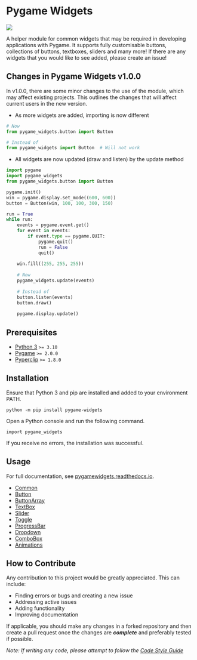 # Pygame Widgets

![](https://img.shields.io/pypi/dm/pygame-widgets)

A helper module for common widgets that may be required in developing applications with Pygame. It supports fully
customisable buttons, collections of buttons, textboxes, sliders and many more! If there are any widgets that you would like to see
added, please create an issue!

## Changes in Pygame Widgets v1.0.0
In v1.0.0, there are some minor changes to the use of the module, which may affect existing projects.
This outlines the changes that will affect current users in the new version.

* As more widgets are added, importing is now different
```Python
# Now
from pygame_widgets.button import Button

# Instead of
from pygame_widgets import Button  # Will not work
```
* All widgets are now updated (draw and listen) by the update method

```Python
import pygame
import pygame_widgets
from pygame_widgets.button import Button

pygame.init()
win = pygame.display.set_mode((600, 600))
button = Button(win, 100, 100, 300, 150)

run = True
while run:
    events = pygame.event.get()
    for event in events:
        if event.type == pygame.QUIT:
            pygame.quit()
            run = False
            quit()
            
    win.fill((255, 255, 255))
    
    # Now
    pygame_widgets.update(events)
    
    # Instead of
    button.listen(events)
    button.draw()
    
    pygame.display.update()
```


## Prerequisites

* [Python 3](https://www.python.org/downloads) `>= 3.10`
* [Pygame](https://www.pygame.org/wiki/GettingStarted) `>= 2.0.0`
* [Pyperclip](https://github.com/asweigart/pyperclip) `>= 1.8.0`

## Installation

Ensure that Python 3 and pip are installed and added to your environment PATH.

```python -m pip install pygame-widgets```

Open a Python console and run the following command.

```import pygame_widgets```

If you receive no errors, the installation was successful.

## Usage

For full documentation, see [pygamewidgets.readthedocs.io](https://pygamewidgets.readthedocs.io/en/latest/).

* [Common](docs/widgets/common.md)
* [Button](docs/widgets/button.md)
* [ButtonArray](docs/widgets/buttonarray.md)
* [TextBox](docs/widgets/textbox.md)
* [Slider](docs/widgets/slider.md)
* [Toggle](docs/widgets/toggle.md)
* [ProgressBar](docs/widgets/progressbar.md)
* [Dropdown](docs/widgets/dropdown.md)
* [ComboBox](docs/widgets/combobox.md)
* [Animations](docs/animations/animations.md)

## How to Contribute

Any contribution to this project would be greatly appreciated.
This can include:
* Finding errors or bugs and creating a new issue
* Addressing active issues
* Adding functionality
* Improving documentation

If applicable, you should make any changes in a forked repository and then create a pull
request once the changes are ***complete*** and preferably tested if possible.

_Note: If writing any code, please attempt to follow the [Code Style Guide](docs/CONTRIBUTING.md)_

